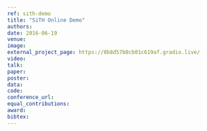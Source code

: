 ```yaml
---
ref: sith-demo
title: "SiTH Online Demo"
authors: 
date: 2016-06-19
venue:
image:
external_project_page: https://8b8d57b0cb01c619af.gradio.live/
video: 
talk: 
paper: 
poster: 
data: 
code: 
conference_url: 
equal_contributions: 
award: 
bibtex:
---
```

